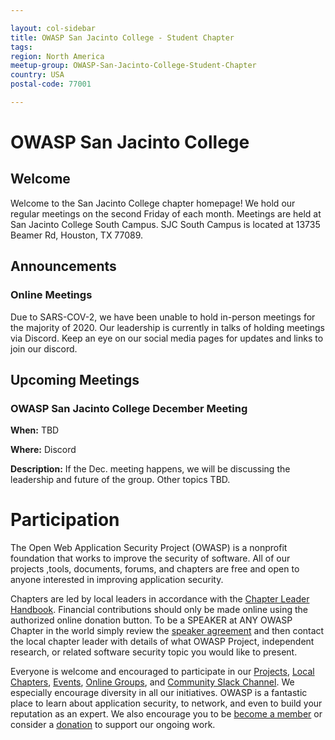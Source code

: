 ```yaml
---

layout: col-sidebar
title: OWASP San Jacinto College - Student Chapter
tags: 
region: North America
meetup-group: OWASP-San-Jacinto-College-Student-Chapter
country: USA
postal-code: 77001

---
```

<h1>OWASP San Jacinto College</h1>

<h2>Welcome</h2>
Welcome to the San Jacinto College chapter homepage! We hold our regular meetings on the second Friday of each month. Meetings are held at San Jacinto College South Campus. SJC South Campus is located at 13735 Beamer Rd, Houston, TX 77089. 

<h2>Announcements</h2>
<h3>Online Meetings</h3>
Due to SARS-COV-2, we have been unable to hold in-person meetings for the majority of 2020. Our leadership is currently in talks of holding meetings via Discord. Keep an eye on our social media pages for updates and links to join our discord.

<h2>Upcoming Meetings</h2>
<h3>OWASP San Jacinto College December Meeting</h3>

<b>When:</b> TBD

<b>Where:</b> Discord

<b>Description:</b> If the Dec. meeting happens, we will be discussing the leadership and future of the group. Other topics TBD.

<h1>Participation</h1>

The Open Web Application Security Project (OWASP) is a nonprofit foundation that works to improve the security of software. All of our projects ,tools, documents, forums, and chapters are free and open to anyone interested in improving application security. 

Chapters are led by local leaders in accordance with the [Chapter Leader Handbook](/www-policy/rules-of-procedure/chapter-handbook). Financial contributions should only be made online using the authorized online donation button. To be a SPEAKER at ANY OWASP Chapter in the world simply review the [speaker agreement](/www-policy/speaker-agreement) and then contact the local chapter leader with details of what OWASP Project, independent research, or related software security topic you would like to present.

Everyone is welcome and encouraged to participate in our [Projects](/projects), [Local Chapters](/chapters), [Events](/events), [Online Groups](https://groups.google.com/a/owasp.com/), and [Community Slack Channel](https://owasp.slack.com/). We especially encourage diversity in all our initiatives. OWASP is a fantastic place to learn about application security, to network, and even to build your reputation as an expert. We also encourage you to be [become a member](/membership) or consider a [donation](/donate) to support our ongoing work.
